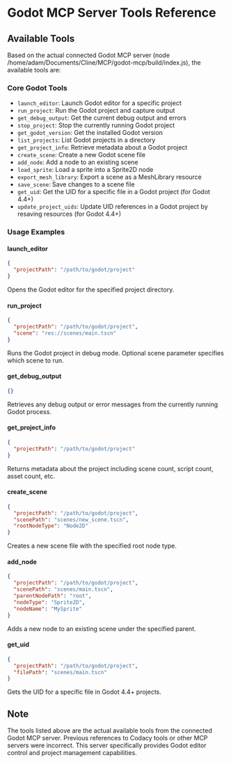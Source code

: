 # Godot MCP Server Tools Reference

## Available Tools

Based on the actual connected Godot MCP server (node /home/adam/Documents/Cline/MCP/godot-mcp/build/index.js), the available tools are:

### Core Godot Tools

- `launch_editor`: Launch Godot editor for a specific project
- `run_project`: Run the Godot project and capture output
- `get_debug_output`: Get the current debug output and errors
- `stop_project`: Stop the currently running Godot project
- `get_godot_version`: Get the installed Godot version
- `list_projects`: List Godot projects in a directory
- `get_project_info`: Retrieve metadata about a Godot project
- `create_scene`: Create a new Godot scene file
- `add_node`: Add a node to an existing scene
- `load_sprite`: Load a sprite into a Sprite2D node
- `export_mesh_library`: Export a scene as a MeshLibrary resource
- `save_scene`: Save changes to a scene file
- `get_uid`: Get the UID for a specific file in a Godot project (for Godot 4.4+)
- `update_project_uids`: Update UID references in a Godot project by resaving resources (for Godot 4.4+)

### Usage Examples

#### launch_editor

```json
{
  "projectPath": "/path/to/godot/project"
}
```

Opens the Godot editor for the specified project directory.

#### run_project

```json
{
  "projectPath": "/path/to/godot/project",
  "scene": "res://scenes/main.tscn"
}
```

Runs the Godot project in debug mode. Optional scene parameter specifies which scene to run.

#### get_debug_output

```json
{}
```

Retrieves any debug output or error messages from the currently running Godot process.

#### get_project_info

```json
{
  "projectPath": "/path/to/godot/project"
}
```

Returns metadata about the project including scene count, script count, asset count, etc.

#### create_scene

```json
{
  "projectPath": "/path/to/godot/project",
  "scenePath": "scenes/new_scene.tscn",
  "rootNodeType": "Node2D"
}
```

Creates a new scene file with the specified root node type.

#### add_node

```json
{
  "projectPath": "/path/to/godot/project",
  "scenePath": "scenes/main.tscn",
  "parentNodePath": "root",
  "nodeType": "Sprite2D",
  "nodeName": "MySprite"
}
```

Adds a new node to an existing scene under the specified parent.

#### get_uid

```json
{
  "projectPath": "/path/to/godot/project",
  "filePath": "scenes/main.tscn"
}
```

Gets the UID for a specific file in Godot 4.4+ projects.

## Note

The tools listed above are the actual available tools from the connected Godot MCP server. Previous references to Codacy tools or other MCP servers were incorrect. This server specifically provides Godot editor control and project management capabilities.
